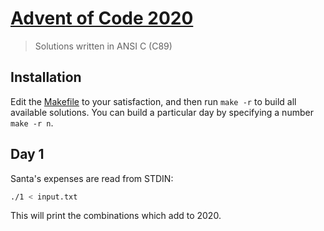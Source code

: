 # [Advent of Code 2020](https://adventofcode.com/2020)
> Solutions written in ANSI C (C89)

## Installation

Edit the [Makefile](./Makefile) to your satisfaction, and then run `make -r` to build all available solutions. You can build a particular day by specifying a number `make -r n`.

## Day 1

Santa's expenses are read from STDIN:

```sh
./1 < input.txt
```

This will print the combinations which add to 2020.